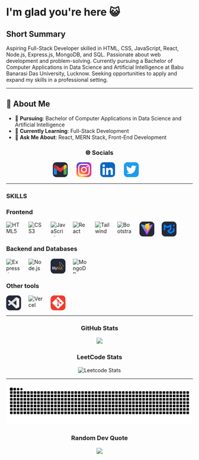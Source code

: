 # I'm glad you're here 😺

## Short Summary
Aspiring Full-Stack Developer skilled in HTML, CSS, JavaScript, React, Node.js, Express.js, MongoDB, and SQL. Passionate about web development and problem-solving. Currently pursuing a Bachelor of Computer Applications in Data Science and Artificial Intelligence at Babu Banarasi Das University, Lucknow. Seeking opportunities to apply and expand my skills in a professional setting. 

---

## 💫 About Me
- 🔭 **Pursuing**: Bachelor of Computer Applications in Data Science and Artificial Intelligence 
- 🌱 **Currently Learning**: Full-Stack Development  
- 💬 **Ask Me About**: React, MERN Stack, Front-End Development

<div align="center">
  
  ### 🌐 Socials
  
  [<img src="https://github.com/tandpfun/skill-icons/raw/main/icons/Gmail-Dark.svg" alt="Email" width="40" height="40" style="margin-right: 20px;">](mailto:singh.anurag2026@gmail.com)
  [<img src="https://github.com/tandpfun/skill-icons/raw/main/icons/Instagram.svg" alt="Instagram" width="40" height="40" style="margin-right: 20px;">](https://instagram.com/anurag.singh_04)
  [<img src="https://github.com/tandpfun/skill-icons/raw/main/icons/LinkedIn.svg" alt="LinkedIn" width="40" height="40" style="margin-right: 20px;">](https://www.linkedin.com/in/singhanurag2024/)
  [<img src="https://github.com/tandpfun/skill-icons/raw/main/icons/Twitter.svg" alt="Twitter" width="40" height="40" style="margin-right: 20px;">](https://x.com/Anurag_singh_09)
  
</div>

---
### SKILLS

### Frontend

  <div style="display: flex; flex-direction: row; align-items: center;">
    <img src="https://skillicons.dev/icons?i=html" alt="HTML5" width="40" height="40" style="margin-right: 20px;" />
    <img src="https://skillicons.dev/icons?i=css" alt="CSS3" width="40" height="40" style="margin-right: 20px;" />
    <img src="https://skillicons.dev/icons?i=js" alt="JavaScript" width="40" height="40" style="margin-right: 20px;" />
    <img src="https://skillicons.dev/icons?i=react" alt="React" width="40" height="40" style="margin-right: 20px;" />
    <img src="https://skillicons.dev/icons?i=tailwind" alt="Tailwind" width="40" height="40" style="margin-right: 20px;" />
    <img src="https://skillicons.dev/icons?i=bootstrap" alt="Bootstrap" width="40" height="40" style="margin-right: 20px;" />
    <img src="https://github.com/tandpfun/skill-icons/raw/main/icons/Vite-Dark.svg" alt="Vite" width="40" height="40" style="margin-right: 20px;" />
    <img src="https://github.com/tandpfun/skill-icons/raw/main/icons/MaterialUI-Dark.svg" alt="MaterialUI" width="40"
      height="40" style="margin-right: 20px;" />
  </div>

### Backend and Databases

  <div style="display: flex; flex-direction: row; align-items: center;">
    <img src="https://skillicons.dev/icons?i=express" alt="Express.js" width="40" height="40"
      style="margin-right: 20px;" />
    <img src="https://skillicons.dev/icons?i=nodejs" alt="Node.js" width="40" height="40" style="margin-right: 20px;" />
    <img src="https://github.com/tandpfun/skill-icons/raw/main/icons/MySQL-Dark.svg" alt="MySQL" width="40" height="40"
      style="margin-right: 20px;" />
    <img src="https://skillicons.dev/icons?i=mongodb" alt="MongoDB" width="40" height="40"
      style="margin-right: 20px;" />
  </div>

### Other tools

  <div style="display: flex; flex-direction: row; align-items: center;">
    <img src="https://github.com/tandpfun/skill-icons/raw/main/icons/VSCode-Dark.svg" alt="VS Code" width="40" height="40" style="margin-right: 20px;" />
    <img src="https://skillicons.dev/icons?i=vercel" alt="Vercel" width="40" height="40" style="margin-right: 20px;" />
    <img src="https://github.com/tandpfun/skill-icons/raw/main/icons/Git.svg" alt="Git and Github" width="40" height="40" style="margin-right: 20px;" />
  </div>

---
  
<div align="center">
  
  ### GitHub Stats
  
  ![](https://github-readme-streak-stats.herokuapp.com/?user=ganesh-mk&theme=dark&hide_border=false)<br />
  
  ### LeetCode Stats
  
  ![Leetcode Stats](https://leetcard.jacoblin.cool/anuragsingh07?ext=heatmap)
</div>

---

<div align="center">
  <img src="https://raw.githubusercontent.com/Anurag-Singh-0/Anurag-Singh-0/output/snake.svg" alt="Snake animation" />
</div>

<div align="center">
  
  ###  Random Dev Quote
  
  ![](https://quotes-github-readme.vercel.app/api?type=horizontal&theme=radical)
</div>

